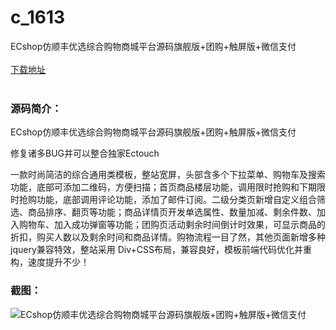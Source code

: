 # c_1613
ECshop仿顺丰优选综合购物商城平台源码旗舰版+团购+触屏版+微信支付
<br/></br>
[下载地址](https://www.uuid2.com/1613.html "下载地址")
<br/></br>
<h3>源码简介：</h3>
<p>ECshop仿顺丰优选综合购物商城平台源码旗舰版+团购+触屏版+微信支付<p>
<p>修复诸多BUG并可以整合独家Ectouch<p>
<p>一款时尚简洁的综合通用类模板，整站宽屏，头部含多个下拉菜单、购物车及搜索功能，底部可添加二维码，方便扫描；首页商品楼层功能，调用限时抢购和下期限时抢购功能，底部调用评论功能，添加了邮件订阅。二级分类页新增自定义组合筛选、商品排序、翻页等功能；商品详情页开发单选属性、数量加减、剩余件数、加入购物车、加入成功弹窗等功能；团购页活动剩余时间倒计时效果，可显示商品的折扣，购买人数以及剩余时间和商品详情。购物流程一目了然，其他页面新增多种jquery兼容特效，整站采用 Div+CSS布局，兼容良好，模板前端代码优化并重构，速度提升不少！<p>
<h3>截图：</h3>
<img src="https://www.uuid2.com/wp-content/uploads/img/uimage/8351632286845.gif" alt="ECshop仿顺丰优选综合购物商城平台源码旗舰版+团购+触屏版+微信支付">
